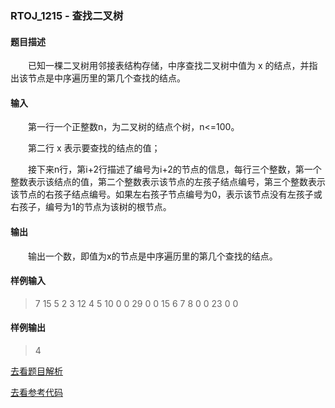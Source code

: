 ### RTOJ_1215 - 查找二叉树

#### 题目描述

&emsp;&emsp;已知一棵二叉树用邻接表结构存储，中序查找二叉树中值为 x 的结点，并指出该节点是中序遍历里的第几个查找的结点。

#### 输入

&emsp;&emsp;第一行一个正整数n，为二叉树的结点个树，n<=100。

&emsp;&emsp;第二行 x 表示要查找的结点的值；

&emsp;&emsp;接下来n行，第i+2行描述了编号为i+2的节点的信息，每行三个整数，第一个整数表示该结点的值，第二个整数表示该节点的左孩子结点编号，第三个整数表示该节点的右孩子结点编号。如果左右孩子节点编号为0，表示该节点没有左孩子或右孩子，编号为1的节点为该树的根节点。

#### 输出

&emsp;&emsp;输出一个数，即值为x的节点是中序遍历里的第几个查找的结点。

#### 样例输入

>7
15
5 2 3
12 4 5
10 0 0
29 0 0
15 6 7
8 0 0
23 0 0

#### 样例输出

>4

[去看题目解析](./analysis.md)

[去看参考代码](./main.cpp)
